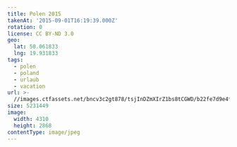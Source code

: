 ```yaml
---
title: Polen 2015
takenAt: '2015-09-01T16:19:39.000Z'
rotation: 0
license: CC BY-ND 3.0
geo:
  lat: 50.061833
  lng: 19.931833
tags:
  - polen
  - poland
  - urlaub
  - vacation
url: >-
  //images.ctfassets.net/bncv3c2gt878/tsjInDZmXIrZ1bs8tCGWD/b22fe7d9e4ff8444839fa2c6fb2dd5fc/polen-2015_25957469445_o
size: 5231449
image:
  width: 4310
  height: 2868
contentType: image/jpeg
---
```



